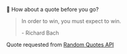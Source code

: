 📣 How about a quote before you go?

> In order to win, you must expect to win.
>
> <p>- Richard Bach</p>

Quote requested from [Random Quotes API](https://github.com/lukePeavey/quotable)

